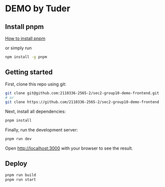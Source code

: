 # DEMO by Tuder
## Install pnpm

[How to install pnpm](https://pnpm.io/installation)

or simply run

```bash
npm install -g pnpm
```

## Getting started

First, clone this repo using git:

```bash
git clone git@github.com:2110336-2565-2/sec2-group10-demo-frontend.git
# or
git clone https://github.com/2110336-2565-2/sec2-group10-demo-frontend.git
```

Next, install all dependencies:

```bash
pnpm install
```

Finally, run the development server:

```bash
pnpm run dev
```

Open [http://localhost:3000](http://localhost:3000) with your browser to see the result.

## Deploy

```bash
pnpm run build
pnpm run start
```
